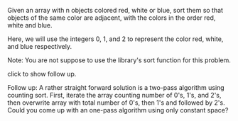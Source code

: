 
Given an array with n objects colored red, white or blue, sort them so that objects of the same color are adjacent, with the colors in the order red, white and blue.



Here, we will use the integers 0, 1, and 2 to represent the color red, white, and blue respectively.



Note:
You are not suppose to use the library's sort function for this problem.


click to show follow up.


Follow up:
A rather straight forward solution is a two-pass algorithm using counting sort.
First, iterate the array counting number of 0's, 1's, and 2's, then overwrite array with total number of 0's, then 1's and followed by 2's.
Could you come up with an one-pass algorithm using only constant space?

